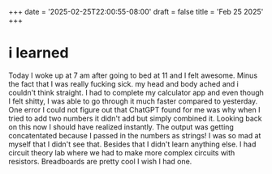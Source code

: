 +++
date = '2025-02-25T22:00:55-08:00'
draft = false
title = 'Feb 25 2025'
+++

# i learned

Today I woke up at 7 am after going to bed at 11 and I felt awesome. Minus the fact that
I was really fucking sick. my head and body ached and i couldn't think straight. I had to
complete my calculator app and even though I felt shitty, I was able to go through it 
much faster compared to yesterday. One error I could not figure out that ChatGPT found for
me was why when I tried to add two numbers it didn't add but simply combined it. Looking
back on this now I should have realized instantly. The output was getting concatentated 
because I passed in the numbers as strings! I was so mad at myself that I didn't see that.
Besides that I didn't learn anything else. I had circuit theory lab where we had to make
more complex circuits with resistors. Breadboards are pretty cool I wish I had one. 
